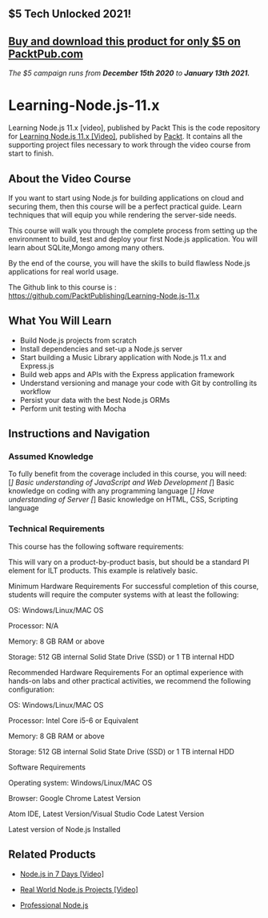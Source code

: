 ## $5 Tech Unlocked 2021!
[Buy and download this product for only $5 on PacktPub.com](https://www.packtpub.com/)
-----
*The $5 campaign         runs from __December 15th 2020__ to __January 13th 2021.__*

# Learning-Node.js-11.x
Learning Node.js 11.x [video], published by Packt
This is the code repository for [Learning Node.js 11.x [Video]](https://www.packtpub.com/web-development/learning-nodejs-11x-video?utm_source=github&utm_medium=repository&utm_campaign=9781789531794), published by [Packt](https://www.packtpub.com/?utm_source=github). It contains all the supporting project files necessary to work through the video course from start to finish.
## About the Video Course
If you want to start using Node.js for building applications on cloud and securing them, then this course will be a perfect practical guide. Learn techniques that will equip you while rendering the server-side needs. 

This course will walk you through the complete process from setting up the environment to build, test and deploy your first Node.js application. You will learn about SQLite,Mongo among many others.

By the end of the course, you will have the skills to build flawless Node.js applications for real world usage.

The Github link to this course is : https://github.com/PacktPublishing/Learning-Node.js-11.x

<H2>What You Will Learn</H2>
<DIV class=book-info-will-learn-text>
<UL>
<LI>Build Node.js projects from scratch 
<LI>Install dependencies and set-up a Node.js server 
<LI>Start building a Music Library application with Node.js 11.x and Express.js 
<LI>Build web apps and APIs with the Express application framework 
<LI>Understand versioning and manage your code with Git by controlling its workflow 
<LI>Persist your data with the best Node.js ORMs 
<LI>Perform unit testing with Mocha </LI></UL></DIV>

## Instructions and Navigation
### Assumed Knowledge
To fully benefit from the coverage included in this course, you will need:<br/>
[*] Basic understanding of JavaScript and Web Development
[*] Basic knowledge on coding with any programming language
[*] Have understanding of Server
[*] Basic knowledge on HTML, CSS, Scripting language

### Technical Requirements
This course has the following software requirements:<br/>

This will vary on a product-by-product basis, but should be a standard PI element for ILT products. This example is relatively basic.

Minimum Hardware Requirements
For successful completion of this course, students will require the computer systems with at least the following:


OS: Windows/Linux/MAC OS



Processor: N/A



Memory:  8 GB RAM or above



Storage: 512 GB internal Solid State Drive (SSD) or 1 TB internal HDD


Recommended Hardware Requirements
For an optimal experience with hands-on labs and other practical activities, we recommend the following configuration:


OS: Windows/Linux/MAC OS



Processor: Intel Core i5-6 or Equivalent



Memory: 8 GB RAM or above



Storage: 512 GB internal Solid State Drive (SSD) or 1 TB internal HDD


Software Requirements

Operating system: Windows/Linux/MAC OS



Browser: Google Chrome Latest Version



Atom IDE, Latest Version/Visual Studio Code Latest Version



Latest version of Node.js Installed



## Related Products
* [Node.js in 7 Days [Video]](https://www.packtpub.com/web-development/nodejs-7-days-video?utm_source=github&utm_medium=repository&utm_campaign=9781789136487)

* [Real World Node.js Projects [Video]](https://www.packtpub.com/web-development/real-world-nodejs-projects-video?utm_source=github&utm_medium=repository&utm_campaign=9781789130362)

* [Professional Node.js](https://www.packtpub.com/web-development/professional-nodejs?utm_source=github&utm_medium=repository&utm_campaign=9781789531268)

